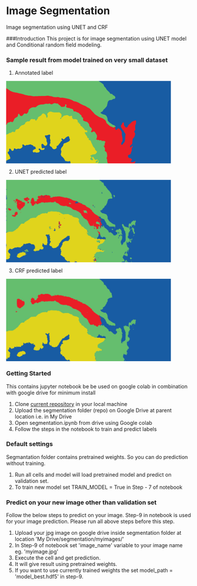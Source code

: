 [//]: # (Image References)


[image1]: https://github.com/abhismatrix1/segmentation/blob/master/media/6_label.png "ORIGINAL"
[image2]: https://github.com/abhismatrix1/segmentation/blob/master/media/output_label_CRF.jpg "CRF"
[image3]: https://github.com/abhismatrix1/segmentation/blob/master/media/output_label_Unet.jpg "UNET"


# Image Segmentation
Image segmentation using UNET and CRF

###Introduction
This project is for image segmentation using UNET model and Conditional random field modeling.

### Sample result from model trained on very small dataset
1. Annotated label

<a href="url"><img src="/media/6_label.png" align="center" height="224" width="448" ></a>


2. UNET predicted label

<a href="url"><img src="/media/output_label_Unet.jpg" align="center" height="224" width="448" ></a>


3. CRF predicted label

<a href="url"><img src="/media/output_label_CRF.jpg" align="center" height="224" width="448" ></a>

### Getting Started

This contains jupyter notebook be be used on google colab in combination with google drive for minimum install

1. Clone [current repository](https://github.com/abhismatrix1/segmentation.git) in your local machine
2. Upload the segmentation folder (repo) on Google Drive at parent location i.e. in My Drive
3. Open segmentation.ipynb from drive using Google colab
4. Follow the steps in the notebook to train and predict labels

### Default settings
Segmantation folder contains pretrained weights. So you can do prediction without training. 

1. Run all cells and model will load pretrained model and predict on validation set.
2. To train new model set TRAIN_MODEL = True in Step - 7 of notebook


### Predict on your new image other than validation set
Follow the below steps to predict on your image. Step-9 in notebook is used for your image prediction. Please run all above steps before this step. 

1. Upload your jpg image on google drive inside segmentation folder at location 'My Drive/segmentation/myimages/' 
2. In Step-9 of notebook set 'image_name' variable to your image name eg. 'myimage.jpg'
3. Execute the cell and get prediction. 
4. It will give result using pretrained weights.
5. If you want to use currently trained weights the set model_path = 'model_best.hdf5' in step-9.


